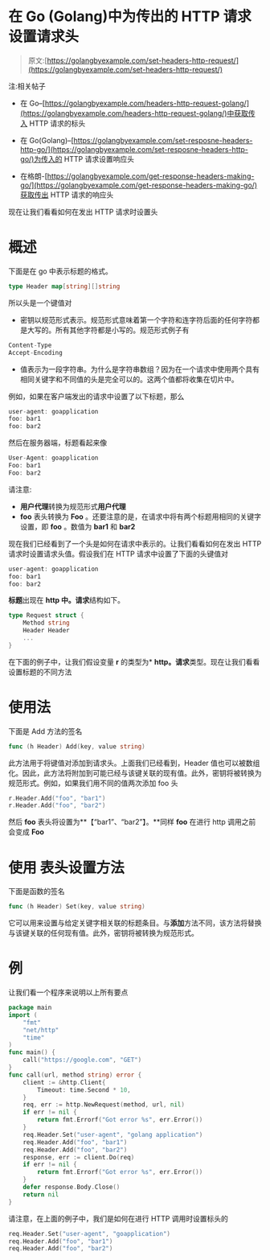 # 在 Go (Golang)中为传出的 HTTP 请求设置请求头

> 原文:[https://golangbyexample.com/set-headers-http-request/](https://golangbyexample.com/set-headers-http-request/)

注:相关帖子

*   在 Go–[https://golangbyexample.com/headers-http-request-golang/](https://golangbyexample.com/headers-http-request-golang/)中获取传入 HTTP 请求的标头

*   在 Go(Golang)–[https://golangbyexample.com/set-resposne-headers-http-go/](https://golangbyexample.com/set-resposne-headers-http-go/)为传入的 HTTP 请求设置响应头

*   在格朗-[https://golangbyexample.com/get-response-headers-making-go/](https://golangbyexample.com/get-response-headers-making-go/)获取传出 HTTP 请求的响应头

现在让我们看看如何在发出 HTTP 请求时设置头

# **概述**

下面是在 go 中表示标题的格式。

```go
type Header map[string][]string
```

所以头是一个键值对

*   密钥以规范形式表示。规范形式意味着第一个字符和连字符后面的任何字符都是大写的。所有其他字符都是小写的。规范形式例子有

```go
Content-Type
Accept-Encoding
```

*   值表示为一段字符串。为什么是字符串数组？因为在一个请求中使用两个具有相同关键字和不同值的头是完全可以的。这两个值都将收集在切片中。

例如，如果在客户端发出的请求中设置了以下标题，那么

```go
user-agent: goapplication
foo: bar1
foo: bar2
```

然后在服务器端，标题看起来像

```go
User-Agent: goapplication
Foo: bar1
Foo: bar2
```

请注意:

*   **用户代理**转换为规范形式**用户代理**
*   **foo** 表头转换为 **Foo** 。还要注意的是，在请求中将有两个标题用相同的关键字设置，即 **foo** 。数值为 **bar1** 和 **bar2**

现在我们已经看到了一个头是如何在请求中表示的。让我们看看如何在发出 HTTP 请求时设置请求头值。假设我们在 HTTP 请求中设置了下面的头键值对

```go
user-agent: goapplication
foo: bar1
foo: bar2
```

**标题**出现在 **http 中。请求**结构如下。

```go
type Request struct {
    Method string
    Header Header
    ...
}
```

在下面的例子中，让我们假设变量 **r** 的类型为* **http。请求**类型。现在让我们看看设置标题的不同方法

# **使用**法

下面是 Add 方法的签名

```go
func (h Header) Add(key, value string)
```

此方法用于将键值对添加到请求头。上面我们已经看到，Header 值也可以被数组化。因此，此方法将附加到可能已经与该键关联的现有值。此外，密钥将被转换为规范形式。例如，如果我们用不同的值两次添加 foo 头

```go
r.Header.Add("foo", "bar1")
r.Header.Add("foo", "bar2")
```

然后 **foo** 表头将设置为**【“bar1”、“bar2”】。**同样 **foo** 在进行 http 调用之前会变成 **Foo**

# **使用** 表头设置方法

下面是函数的签名

```go
func (h Header) Set(key, value string)
```

它可以用来设置与给定关键字相关联的标题条目。与**添加**方法不同，该方法将替换与该键关联的任何现有值。此外，密钥将被转换为规范形式。

# **例**

让我们看一个程序来说明以上所有要点

```go
package main
import (
    "fmt"
    "net/http"
    "time"
)
func main() {
    call("https://google.com", "GET")
}
func call(url, method string) error {
    client := &http.Client{
        Timeout: time.Second * 10,
    }
    req, err := http.NewRequest(method, url, nil)
    if err != nil {
        return fmt.Errorf("Got error %s", err.Error())
    }
    req.Header.Set("user-agent", "golang application")
    req.Header.Add("foo", "bar1")
    req.Header.Add("foo", "bar2")
    response, err := client.Do(req)
    if err != nil {
        return fmt.Errorf("Got error %s", err.Error())
    }
    defer response.Body.Close()
    return nil
}
```

请注意，在上面的例子中，我们是如何在进行 HTTP 调用时设置标头的

```go
req.Header.Set("user-agent", "goapplication")
req.Header.Add("foo", "bar1")
req.Header.Add("foo", "bar2")
```